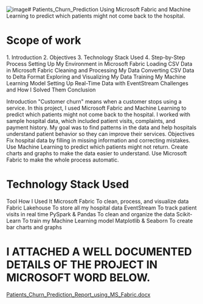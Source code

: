 ![image](https://github.com/user-attachments/assets/a69f98f9-ce8e-47eb-a34b-44c4638ac7d5)# Patients_Churn_Prediction
Using Microsoft Fabric and Machine Learning to predict which patients might not come back to the hospital.

# Scope of work
1️. Introduction
2️. Objectives
3. Technology Stack Used
4️. Step-by-Step Process
Setting Up My Environment in Microsoft Fabric
Loading CSV Data in Microsoft Fabric
Cleaning and Processing My Data
Converting CSV Data to Delta Format
Exploring and Visualizing My Data
Training My Machine Learning Model
Setting Up Real-Time Data with EventStream
Challenges and How I Solved Them
Conclusion

 Introduction
"Customer churn" means when a customer stops using a service. In this project, I used Microsoft Fabric and Machine Learning to predict which patients might not come back to the hospital.
I worked with sample hospital data, which included patient visits, complaints, and payment history. My goal was to find patterns in the data and help hospitals understand patient behavior so they can improve their services.
 Objectives
Fix hospital data by filling in missing information and correcting mistakes.
Use Machine Learning to predict which patients might not return.
Create charts and graphs to make the data easier to understand.
Use Microsoft Fabric to make the whole process automatic.

# Technology Stack Used
Tool	How I Used It
Microsoft Fabric	To clean, process, and visualize data
Fabric Lakehouse	To store all my hospital data
EventStream	To track patient visits in real time
PySpark & Pandas	To clean and organize the data
Scikit-Learn	To train my Machine Learning model
Matplotlib & Seaborn	To create bar charts and graphs

# I ATTACHED A WELL DOCUMENTED DETAILS OF THE PROJECT IN MICROSOFT WORD BELOW.
[Patients_Churn_Prediction_Report_using_MS_Fabric.docx](https://github.com/user-attachments/files/19377660/Patients_Churn_Prediction_Report_using_MS_Fabric.docx)



